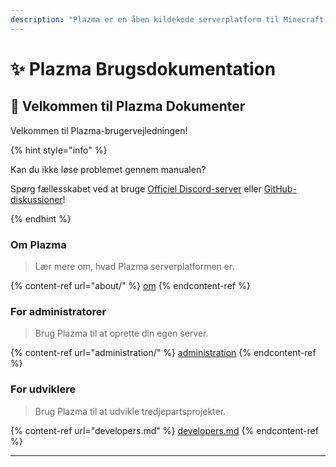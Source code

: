 ```yaml
---
description: "Plazma er en åben kildekode serverplatform til Minecraft: Java Edition, der tilføjer eksperimentel optimering baseret på papir og tilpasningsmuligheder af flere spilfunktioner."
---
```


# ✨ Plazma Brugsdokumentation

## 👋 Velkommen til Plazma Dokumenter

Velkommen til Plazma-brugervejledningen!

{% hint style="info" %}

Kan du ikke løse problemet gennem manualen?

Spørg fællesskabet ved at bruge [Officiel Discord-server](https://discord.gg/MmfC52K8A8) eller [GitHub-diskussioner](https://github.com/PlazmaMC/PlazmaBukkit/discussions)!

{% endhint %}

### Om Plazma

> Lær mere om, hvad Plazma serverplatformen er.

{% content-ref url="about/" %}
[om](about/)
{% endcontent-ref %}

### For administratorer

> Brug Plazma til at oprette din egen server.

{% content-ref url="administration/" %}
[administration](administration/)
{% endcontent-ref %}

### For udviklere

> Brug Plazma til at udvikle tredjepartsprojekter.

{% content-ref url="developers.md" %}
[developers.md](developers.md)
{% endcontent-ref %}

***
